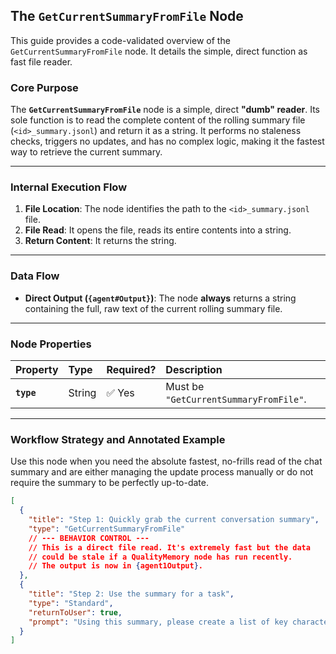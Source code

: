 ## The `GetCurrentSummaryFromFile` Node

This guide provides a code-validated overview of the `GetCurrentSummaryFromFile` node. It details the simple, direct
function as fast file reader.

### Core Purpose

The **`GetCurrentSummaryFromFile`** node is a simple, direct **"dumb" reader**. Its sole function is to read the
complete content of the rolling summary file (`<id>_summary.jsonl`) and return it as a string. It performs no staleness
checks, triggers no updates, and has no complex logic, making it the fastest way to retrieve the current summary.

-----

### Internal Execution Flow

1. **File Location**: The node identifies the path to the `<id>_summary.jsonl` file.
2. **File Read**: It opens the file, reads its entire contents into a string.
3. **Return Content**: It returns the string.

-----

### Data Flow

* **Direct Output (`{agent#Output}`)**: The node **always** returns a string containing the full, raw text of the
  current rolling summary file.

-----

### Node Properties

| Property   | Type   | Required? | Description                            |
|:-----------|:-------|:----------|:---------------------------------------|
| **`type`** | String | ✅ Yes     | Must be `"GetCurrentSummaryFromFile"`. |

-----

### Workflow Strategy and Annotated Example

Use this node when you need the absolute fastest, no-frills read of the chat summary and are either managing the update
process manually or do not require the summary to be perfectly up-to-date.

```json
[
  {
    "title": "Step 1: Quickly grab the current conversation summary",
    "type": "GetCurrentSummaryFromFile"
    // --- BEHAVIOR CONTROL ---
    // This is a direct file read. It's extremely fast but the data
    // could be stale if a QualityMemory node has run recently.
    // The output is now in {agent1Output}.
  },
  {
    "title": "Step 2: Use the summary for a task",
    "type": "Standard",
    "returnToUser": true,
    "prompt": "Using this summary, please create a list of key characters:\n\n{agent1Output}"
  }
]
```